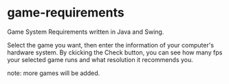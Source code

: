# game-requirements

Game System Requirements written in Java and Swing.


Select the game you want, then enter the information of your computer's hardware system.
By ckicking the Check button, you can see how many fps your selected game runs and what resolution it recommends you.

note: more games will be added.

